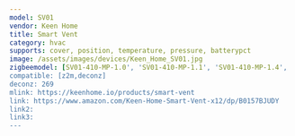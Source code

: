 ```yaml
---
model: SV01
vendor: Keen Home 
title: Smart Vent
category: hvac
supports: cover, position, temperature, pressure, batterypct
image: /assets/images/devices/Keen_Home_SV01.jpg
zigbeemodel: [SV01-410-MP-1.0', 'SV01-410-MP-1.1', 'SV01-410-MP-1.4', 'SV01-410-MP-1.5', 'SV01-412-MP-1.0','SV01-610-MP-1.0', 'SV01-612-MP-1.0']
compatible: [z2m,deconz]
deconz: 269
mlink: https://keenhome.io/products/smart-vent
link: https://www.amazon.com/Keen-Home-Smart-Vent-x12/dp/B0157BJUDY
link2: 
link3: 
---
```



